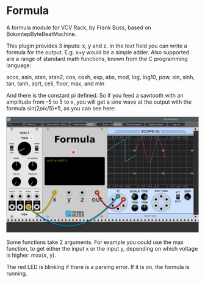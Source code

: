 # Formula

A formula module for VCV Rack, by Frank Buss, based on BokontepByteBeatMachine.

This plugin provides 3 inputs: x, y and z. In the text field you can write a formula for the output.
E.g. x+y would be a simple adder. Also supported are a range of standard math functions, known from the C programming language:

acos, asin, atan, atan2, cos, cosh, exp, abs, mod, log, log10, pow, sin, sinh, tan, tanh, sqrt, ceil, floor, max, and min

And there is the constant pi defined. So if you feed a sawtooth with an amplitude from -5 to 5 to x, you will get a sine wave at the output
with the formula sin(2*pi*x/5)*5, as you can see here:

![alt text](formula.png "Formula on VCVRack")

Some functions take 2 arguments. For example you could use the max function, to get either the input x or the input y, depending on which
voltage is higher: max(x, y).

The red LED is blinking if there is a parsing error. If it is on, the formula is running.
